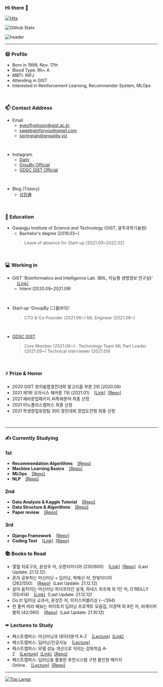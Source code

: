 ### Hi there 👋
[![Hits](https://hits.seeyoufarm.com/api/count/incr/badge.svg?url=https%3A%2F%2Fgithub.com%2FKangbeenKo&count_bg=%23C5CDFF&title_bg=%236DF560&icon=&icon_color=%23FFFFFF&title=hits&edge_flat=false)](https://hits.seeyoufarm.com)

![Github Stats](https://github-readme-stats.vercel.app/api?username=KevinTheRainmaker&show_icons=true&theme=onedark)

![header](https://capsule-render.vercel.app/api?type=soft&color=auto&height=50&section=header&text=KevinTheRainmaker&fontSize=30&animation=twinkling)

----
### 😄 Profile
- Born in 1999, Nov. 17th
- Blood Type: Rh+ A
- MBTI: INFJ
- Attending in GIST 
- Interested in Reinforcement Learning, Recommender System, MLOps
</br>

### 📫 Contact Address
- Email
  - eyeoftyphoon@gist.ac.kr
  - sweetrainforyou@gmail.com
  - springrain@groupby.viz
</br>

- Instagram
  - <a href = "https://www.instagram.com/kevin_rain_99">Daily</a>
  - <a href = "https://www.instagram.com/groupby_official/">GrouBy Official</a>
  - <a href = "https://www.instagram.com/gdsc_kr_gist/">GDSC GIST Official</a>
</br>

- Blog (Tistory)
  - <a href = "https://kevin-rain.tistory.com/">성장通</a>
</br>


### 🔭 Education
- Gwangju Institute of Science and Technology (GIST, 광주과학기술원)
  - Bachelor's degree (2019.03~)
  > Leave of absence for Start-up (2021.09~2022.02)  
</br>


### 💻 Working in
- GIST 'Bioinformatics and Intelligence Lab. (BIIL, 지능형 생명정보 연구실)' &nbsp;&nbsp;&nbsp;&nbsp;<a href = "https://www.biil-gist.net/">[Link]</a>
  - Intern (2020.09~2021.09)
</br>

- Start-up 'GroupBy (그룹바이)'

  > CTO & Co-Founder (2021.06~)
  > ML Engineer (2021.06~)
</br>

- <a href = "https://gdsc.community.dev/gwangju-institute-of-science-and-technology/">GDSC GIST</a>

  > Core Member (2021.08~) : Technology Team
  > ML Part Leader (2021.09~)
  > Technical interviewer (2021.09)
</br>


### ⚡ Prize & Honor
- 2020 GIST 창의융합경진대회 알고리즘 부문 2위 (2020.08)
- 2021 제1회 오아시스 해커톤 7위 (2021.01)&nbsp;&nbsp;&nbsp;&nbsp;<a href = "https://www.notion.so/BugBug-B5-566195bdb1d7488e98b479a41589b3a8">[Link]</a>&nbsp;&nbsp;<a href = "https://github.com/KevinTheRainmaker/BugBug">[Repo]</a>
- 2021 예비창업패키지 AI특화분야 최종 선정
- 2021 이노폴리스캠퍼스 최종 선정
- 2021 학생창업유망팀 300 경진대회 창업도전형 최종 선정
</br>


----

### ✍ Currently Studying
### 1st
- **Recommendation Algorithms**&nbsp;&nbsp;&nbsp;&nbsp;<a href = "https://github.com/KevinTheRainmaker/Recommendation_Algorithms">[Repo]</a>
- **Machine Learning Basics**&nbsp;&nbsp;&nbsp;&nbsp;<a href = "https://github.com/KevinTheRainmaker/ML_DL_Basics">[Repo]</a>
- **MLOps**&nbsp;&nbsp;&nbsp;&nbsp;<a href = "https://github.com/KevinTheRainmaker/MLOps">[Repo]</a>
- **NLP**&nbsp;&nbsp;&nbsp;&nbsp;<a href="https://github.com/GDSC-GIST/AI-ML_Team_5">[Repo]</a>
### 2nd
- **Data Analysis & Kaggle Tutorial**&nbsp;&nbsp;&nbsp;&nbsp;<a href = "https://github.com/KevinTheRainmaker/Kaggle_Novice_to_GrandMaster">[Repo]</a>
- **Data Structure & Algorithms**&nbsp;&nbsp;&nbsp;&nbsp;<a href = "https://github.com/KevinTheRainmaker/DataStructure">[Repo]</a>
- **Paper review**&nbsp;&nbsp;&nbsp;&nbsp;<a href = "https://github.com/KevinTheRainmaker/Paper_Review">[Repo]</a>
### 3rd
- **Django Framework**&nbsp;&nbsp;&nbsp;&nbsp;<a href = "https://github.com/KevinTheRainmaker/Django_Study">[Repo]</a>
- **Coding Test**&nbsp;&nbsp;&nbsp;&nbsp;<a href = "https://programmers.co.kr/learn/challenges">[Link]</a>&nbsp;&nbsp;<a href = "https://github.com/KevinTheRainmaker/CodingTest">[Repo]</a>

### 📚 Books to Read
- 열혈 자료구조, 윤성우 저, 오렌지미디어 (230/600)&nbsp;&nbsp;&nbsp;&nbsp;<a href = "https://kevin-rain.tistory.com/category/Data%20Structure%20%26%20Algorithms">[Link]</a>&nbsp;&nbsp;<a href = "https://github.com/KevinTheRainmaker/DataStructure">[Repo]</a>&nbsp;&nbsp;(Last Update: 21.12.12)
- 혼자 공부하는 머신러닝 + 딥러닝, 박해선 저, 한빛미디어 (262/550)&nbsp;&nbsp;&nbsp;&nbsp;<a href = "https://github.com/KevinTheRainmaker/ML_DL_Basics/HonGong_ML_DL">[Repo]</a>&nbsp;&nbsp;(Last Update: 21.12.12)
- 살아 움직이는 머신러닝 파이프라인 설계, 하네스 하프케 외 1인 저, O'REILLY (55/414)&nbsp;&nbsp;&nbsp;&nbsp;<a href = "https://kevin-rain.tistory.com/category/MLOps">[Link]</a>&nbsp;&nbsp;(Last Update: 21.12.12)
- Do it! 딥러닝 교과서, 윤성진 저, 이지스퍼블리싱 (--/394)
- 한 줄씩 따라 해보는 파이토치 딥러닝 프로젝트 모음집, 이경택 외 8인 저, 비제이퍼블릭 (42/360)&nbsp;&nbsp;&nbsp;&nbsp;<a href = "https://github.com/KevinTheRainmaker/Pytorch_Projects">[Repo]</a>&nbsp;&nbsp;(Last Update: 21.10.12)
<!---
- 파이썬과 케라스로 배우는 강화학습, 이웅원 외 4인 저, 위키북스 (25/345)&nbsp;&nbsp;&nbsp;&nbsp;<a href = "https://github.com/KevinTheRainmaker/Reinforcement_Learning_AtoZ">[Repo]</a>
- 머신러닝 교과서 with 파이썬, 사이킷런, 텐서플로, 세바스찬 라시카 외 1인 저, 길벗 (64/609)&nbsp;&nbsp;&nbsp;&nbsp;<a href = "https://github.com/KevinTheRainmaker/ML_DL_Basics/ML_TextBook_SKTF">[Repo]</a>&nbsp;&nbsp;(Last Update: None)
- Coding The Matrix, 필립 클라인 저, 루비페이퍼 (--/588)&nbsp;&nbsp;&nbsp;&nbsp;<a href = "https://github.com/KevinTheRainmaker/Coding_Mathematics/tree/master/Coding%20The%20Matrix">[Repo]</a>
- 파이썬 머신러닝 완벽 가이드, 권철민 저, 위키북스 (117/625)&nbsp;&nbsp;&nbsp;&nbsp;<a href = "https://github.com/KevinTheRainmaker/ML_DL_Basics/ML_Guide">[Repo]</a>&nbsp;&nbsp;(Last Update: None)
- 처음 시작하는 딥러닝, 세스 와이드먼 저, 한빛미디어 (--/273)&nbsp;&nbsp;&nbsp;&nbsp;<a href = "https://github.com/KevinTheRainmaker/ML_DL_Basics/DL_from_Scratch">[Repo]</a>&nbsp;&nbsp;(Last Update: None)-->

### ✒ Lectures to Study
- 패스트캠퍼스: 머신러닝과 데이터분석 A-Z&nbsp;&nbsp;&nbsp;&nbsp;<a href = "https://www.fastcampus.co.kr/data_online_dataadv">[Lecture]</a>&nbsp;&nbsp;<a href = "https://kevin-rain.tistory.com/category/%EB%A8%B8%EC%8B%A0%EB%9F%AC%EB%8B%9D%20%EB%94%A5%EB%9F%AC%EB%8B%9D">[Link]</a>
- 패스트캠퍼스: 딥러닝/인공지능&nbsp;&nbsp;&nbsp;&nbsp;<a href = "https://www.fastcampus.co.kr/data_online_deep">[Lecture]</a>&nbsp;&nbsp;
- 패스트캠퍼스: 모델 성능 개선으로 익히는 강화학습 A-Z&nbsp;&nbsp;&nbsp;&nbsp;<a href = "https://www.fastcampus.co.kr/data_online_rein">[Lecture]</a>&nbsp;&nbsp;<a href = "https://www.notion.so/f387345c41b842728265dbd3640a5df6?v=13065f24cabd4d21bd5a2edd2b818682">[Link]</a>&nbsp;&nbsp;<a href = "https://github.com/KevinTheRainmaker/Reinforcement_Learning_AtoZ">[Repo]</a>
- 패스트캠퍼스: 딥러닝을 활용한 추천시스템 구현 올인원 패키지 Online.&nbsp;&nbsp;&nbsp;&nbsp;<a href = "https://fastcampus.co.kr/data_online_rs">[Lecture]</a>&nbsp;&nbsp;<a href = "https://github.com/KevinTheRainmaker/Recommendation_Algorithms/tree/main/colab/fastcampus">[Repo]</a>
----
<!--
**KangbeenKo/KangbeenKo** is a ✨ _special_ ✨ repository because its `README.md` (this file) appears on your GitHub profile.
Here are some ideas to get you started:

- 🔭 I’m currently working on ...
- 🌱 I’m currently learning ...
- 👯 I’m looking to collaborate on ...
- 🤔 I’m looking for help with ...
- 💬 Ask me about ...
- 📫 How to reach me: ...
- 😄 Pronouns: ...
- ⚡ Fun fact: ...
-->
[![Top Langs](https://github-readme-stats.vercel.app/api/top-langs/?username=KevinTheRainmaker&&hide=jupyter%20notebook&layout=compact)](https://github.com/KevinTheRainmaker/github-readme-stats)
<!--[![KevinTheRainmaker's wakatime stats](https://github-readme-stats.vercel.app/api/wakatime?username=KevinTheRainmaker)](https://wakatime.com/@KevinTheRainmaker)-->
